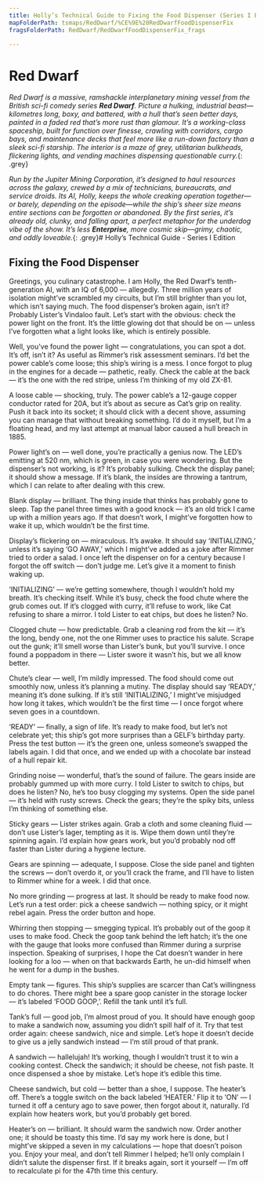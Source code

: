 ```yaml
---
title: Holly’s Technical Guide to Fixing the Food Dispenser (Series I Edition)
mapFolderPath: tsmaps/RedDwarf/%CE%9E%20RedDwarfFoodDispenserFix
fragsFolderPath: RedDwarf/RedDwarfFoodDispenserFix_frags

---
```



<!-- tsGuideRenderComment {"guide":{"id":"fdLCVg2Ce","path":"RedDwarf","fragmentFolderPath":"RedDwarf/RedDwarfFoodDispenserFix_frags"},"fragment":{"id":"fdLCVg2Ce","topLevelMapKey":"eSVJrH014H","mapKeyChain":"eSVJrH014H","guideID":"fdLCVg07H","guidePath":"c:/GitHub/MuddySpud/MuddySpud.github.io/tsmaps/RedDwarf/RedDwarfFoodDispenserFix.tsmap","parentFragmentID":null,"chartKey":"eSVJrH014H","options":[]}} -->

# Red Dwarf

*Red Dwarf is a massive, ramshackle interplanetary mining vessel from the British sci-fi comedy series **Red Dwarf**. Picture a hulking, industrial beast—kilometres long, boxy, and battered, with a hull that’s seen better days, painted in a faded red that’s more rust than glamour. It’s a working-class spaceship, built for function over finesse, crawling with corridors, cargo bays, and maintenance decks that feel more like a run-down factory than a sleek sci-fi starship. The interior is a maze of grey, utilitarian bulkheads, flickering lights, and vending machines dispensing questionable curry.*{: .grey}

*Run by the Jupiter Mining Corporation, it’s designed to haul resources across the galaxy, crewed by a mix of technicians, bureaucrats, and service droids. Its AI, Holly, keeps the whole creaking operation together—or barely, depending on the episode—while the ship’s sheer size means entire sections can be forgotten or abandoned. By the first series, it’s already old, clunky, and falling apart, a perfect metaphor for the underdog vibe of the show. It’s less **Enterprise**, more cosmic skip—grimy, chaotic, and oddly loveable.*{: .grey}# Holly’s Technical Guide - Series I Edition

## Fixing the Food Dispenser

Greetings, you culinary catastrophe. I am Holly, the Red Dwarf’s tenth-generation AI, with an IQ of 6,000 — allegedly. Three million years of isolation might’ve scrambled my circuits, but I’m still brighter than you lot, which isn’t saying much. The food dispenser’s broken again, isn’t it? Probably Lister’s Vindaloo fault. Let’s start with the obvious: check the power light on the front. It’s the little glowing dot that should be on — unless I’ve forgotten what a light looks like, which is entirely possible.

Well, you’ve found the power light — congratulations, you can spot a dot. It’s off, isn’t it? As useful as Rimmer’s risk assessment seminars. I’d bet the power cable’s come loose; this ship’s wiring is a mess. I once forgot to plug in the engines for a decade — pathetic, really. Check the cable at the back — it’s the one with the red stripe, unless I’m thinking of my old ZX-81.

A loose cable — shocking, truly. The power cable’s a 12-gauge copper conductor rated for 20A, but it’s about as secure as Cat’s grip on reality. Push it back into its socket; it should click with a decent shove, assuming you can manage that without breaking something. I’d do it myself, but I’m a floating head, and my last attempt at manual labor caused a hull breach in 1885.

Power light’s on — well done, you’re practically a genius now. The LED’s emitting at 520 nm, which is green, in case you were wondering. But the dispenser’s not working, is it? It’s probably sulking. Check the display panel; it should show a message. If it’s blank, the insides are throwing a tantrum, which I can relate to after dealing with this crew.

Blank display — brilliant. The thing inside that thinks has probably gone to sleep. Tap the panel three times with a good knock — it’s an old trick I came up with a million years ago. If that doesn’t work, I might’ve forgotten how to wake it up, which wouldn’t be the first time.

Display’s flickering on — miraculous. It’s awake. It should say ‘INITIALIZING,’ unless it’s saying ‘GO AWAY,’ which I might’ve added as a joke after Rimmer tried to order a salad. I once left the dispenser on for a century because I forgot the off switch — don’t judge me. Let’s give it a moment to finish waking up.

‘INITIALIZING’ — we’re getting somewhere, though I wouldn’t hold my breath. It’s checking itself. While it’s busy, check the food chute where the grub comes out. If it’s clogged with curry, it’ll refuse to work, like Cat refusing to share a mirror. I told Lister to eat chips, but does he listen? No.

Clogged chute — how predictable. Grab a cleaning rod from the kit — it’s the long, bendy one, not the one Rimmer uses to practice his salute. Scrape out the gunk; it’ll smell worse than Lister’s bunk, but you’ll survive. I once found a poppadom in there — Lister swore it wasn’t his, but we all know better.

Chute’s clear — well, I’m mildly impressed. The food should come out smoothly now, unless it’s planning a mutiny. The display should say ‘READY,’ meaning it’s done sulking. If it’s still ‘INITIALIZING,’ I might’ve misjudged how long it takes, which wouldn’t be the first time — I once forgot where seven goes in a countdown.

‘READY’ — finally, a sign of life. It’s ready to make food, but let’s not celebrate yet; this ship’s got more surprises than a GELF’s birthday party. Press the test button — it’s the green one, unless someone’s swapped the labels again. I did that once, and we ended up with a chocolate bar instead of a hull repair kit.

Grinding noise — wonderful, that’s the sound of failure. The gears inside are probably gummed up with more curry. I told Lister to switch to chips, but does he listen? No, he’s too busy clogging my systems. Open the side panel — it’s held with rusty screws. Check the gears; they’re the spiky bits, unless I’m thinking of something else.

Sticky gears — Lister strikes again. Grab a cloth and some cleaning fluid — don’t use Lister’s lager, tempting as it is. Wipe them down until they’re spinning again. I’d explain how gears work, but you’d probably nod off faster than Lister during a hygiene lecture.

Gears are spinning — adequate, I suppose. Close the side panel and tighten the screws — don’t overdo it, or you’ll crack the frame, and I’ll have to listen to Rimmer whine for a week. I did that once.

No more grinding — progress at last. It should be ready to make food now. Let’s run a test order: pick a cheese sandwich — nothing spicy, or it might rebel again. Press the order button and hope.

Whirring then stopping — smegging typical. It’s probably out of the goop it uses to make food. Check the goop tank behind the left hatch; it’s the one with the gauge that looks more confused than Rimmer during a surprise inspection. Speaking of surprises, I hope the Cat doesn’t wander in here looking for a loo — when on that backwards Earth, he un-did himself when he went for a dump in the bushes.

Empty tank — figures. This ship’s supplies are scarcer than Cat’s willingness to do chores. There might bee a spare goop canister in the storage locker — it’s labeled ‘FOOD GOOP,’. Refill the tank until it’s full.

Tank’s full — good job, I’m almost proud of you. It should have enough goop to make a sandwich now, assuming you didn’t spill half of it. Try that test order again: cheese sandwich, nice and simple. Let’s hope it doesn’t decide to give us a jelly sandwich instead — I’m still proud of that prank.

A sandwich — hallelujah! It’s working, though I wouldn’t trust it to win a cooking contest. Check the sandwich; it should be cheese, not fish paste. It once dispensed a shoe by mistake. Let’s hope it’s edible this time.

Cheese sandwich, but cold — better than a shoe, I suppose. The heater’s off. There’s a toggle switch on the back labeled ‘HEATER.’ Flip it to ‘ON’ — I turned it off a century ago to save power, then forgot about it, naturally. I’d explain how heaters work, but you’d probably get bored.

Heater’s on — brilliant. It should warm the sandwich now. Order another one; it should be toasty this time. I’d say my work here is done, but I might’ve skipped a seven in my calculations — hope that doesn’t poison you. Enjoy your meal, and don’t tell Rimmer I helped; he’ll only complain I didn’t salute the dispenser first. If it breaks again, sort it yourself — I’m off to recalculate pi for the 47th time this century.

